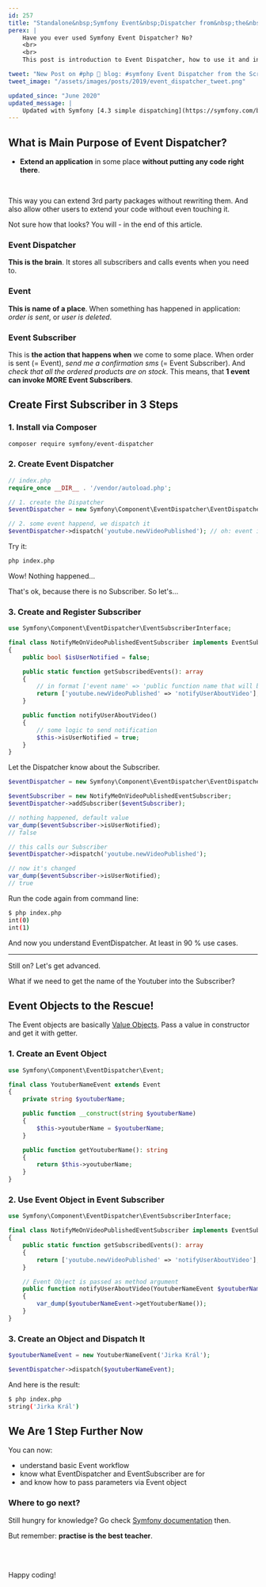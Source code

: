 ```yaml
---
id: 257
title: "Standalone&nbsp;Symfony Event&nbsp;Dispatcher from&nbsp;the&nbsp;Scratch"
perex: |
    Have you ever used Symfony Event Dispatcher? No?
    <br>
    <br>
    This post is introduction to Event Dispatcher, how to use it and in the end you'll be able to cover 90 % use cases you'll ever need.

tweet: "New Post on #php 🐘 blog: #symfony Event Dispatcher from the Scratch"
tweet_image: "/assets/images/posts/2019/event_dispatcher_tweet.png"

updated_since: "June 2020"
updated_message: |
    Updated with Symfony [4.3 simple dispatching](https://symfony.com/blog/new-in-symfony-4-3-simpler-event-dispatching), PHP 7.4 syntax and [`::class`-based event names](/blog/2020/05/25/the-bulletproof-event-naming-for-symfony-event-dispatcher).
---
```


## What is Main Purpose of Event Dispatcher?

- **Extend an application** in some place **without putting any code right there**.

<br>

This way you can extend 3rd party packages without rewriting them. And also allow other users to extend your code without even touching it.

Not sure how that looks? You will - in the end of this article.


### Event Dispatcher

**This is the brain**. It stores all subscribers and calls events when you need to.


### Event

**This is name of a place**. When something has happened in application: *order is sent*,
or *user is deleted*.


### Event Subscriber

This is **the action that happens when** we come to some place. When order is sent (= Event), *send me a confirmation sms* (= Event Subscriber). And *check that all the ordered products are on stock*. This means, that **1 event can invoke MORE Event Subscribers**.


## Create First Subscriber in 3 Steps


### 1. Install via Composer

```bash
composer require symfony/event-dispatcher
```


### 2. Create Event Dispatcher

```php
// index.php
require_once __DIR__ . '/vendor/autoload.php';

// 1. create the Dispatcher
$eventDispatcher = new Symfony\Component\EventDispatcher\EventDispatcher;

// 2. some event happend, we dispatch it
$eventDispatcher->dispatch('youtube.newVideoPublished'); // oh: event is just a string
```

Try it:

```bash
php index.php
```

Wow! Nothing happened...

That's ok, because there is no Subscriber. So let's...


### 3. Create and Register Subscriber

```php
use Symfony\Component\EventDispatcher\EventSubscriberInterface;

final class NotifyMeOnVideoPublishedEventSubscriber implements EventSubscriberInterface
{
    public bool $isUserNotified = false;

    public static function getSubscribedEvents(): array
    {
        // in format ['event name' => 'public function name that will be called']
        return ['youtube.newVideoPublished' => 'notifyUserAboutVideo'];
    }

    public function notifyUserAboutVideo()
    {
        // some logic to send notification
        $this->isUserNotified = true;
    }
}
```

Let the Dispatcher know about the Subscriber.

```php
$eventDispatcher = new Symfony\Component\EventDispatcher\EventDispatcher;

$eventSubscriber = new NotifyMeOnVideoPublishedEventSubscriber;
$eventDispatcher->addSubscriber($eventSubscriber);

// nothing happened, default value
var_dump($eventSubscriber->isUserNotified);
// false

// this calls our Subscriber
$eventDispatcher->dispatch('youtube.newVideoPublished');

// now it's changed
var_dump($eventSubscriber->isUserNotified);
// true
```

Run the code again from command line:

```bash
$ php index.php
int(0)
int(1)
```

And now you understand EventDispatcher. At least in 90 % use cases.

---

Still on? Let's get advanced.

What if we need to get the name of the Youtuber into the Subscriber?


## Event Objects to the Rescue!

The Event objects are basically [Value Objects](http://richardmiller.co.uk/2014/11/06/value-objects/). Pass a value in constructor and get it with getter.


### 1. Create an Event Object

```php
use Symfony\Component\EventDispatcher\Event;

final class YoutuberNameEvent extends Event
{
    private string $youtuberName;

    public function __construct(string $youtuberName)
    {
        $this->youtuberName = $youtuberName;
    }

    public function getYoutuberName(): string
    {
        return $this->youtuberName;
    }
}
```


### 2. Use Event Object in Event Subscriber

```php
use Symfony\Component\EventDispatcher\EventSubscriberInterface;

final class NotifyMeOnVideoPublishedEventSubscriber implements EventSubscriberInterface
{
    public static function getSubscribedEvents(): array
    {
        return ['youtube.newVideoPublished' => 'notifyUserAboutVideo'];
    }

    // Event Object is passed as method argument
    public function notifyUserAboutVideo(YoutuberNameEvent $youtuberNameEvent)
    {
        var_dump($youtuberNameEvent->getYoutuberName());
    }
}
```

### 3. Create an Object and Dispatch It

```php
$youtuberNameEvent = new YoutuberNameEvent('Jirka Král');

$eventDispatcher->dispatch($youtuberNameEvent);
```

And here is the result:

```bash
$ php index.php
string('Jirka Král')
```


## We Are 1 Step Further Now

You can now:

- understand basic Event workflow
- know what EventDispatcher and EventSubscriber are for
- and know how to pass parameters via Event object

### Where to go next?

Still hungry for knowledge? Go check [Symfony documentation](http://symfony.com/doc/current/components/event_dispatcher.html) then.

But remember: **practise is the best teacher**.

<br><br>

Happy coding!
